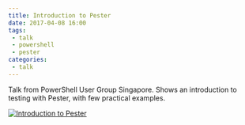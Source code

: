```yaml
---
title: Introduction to Pester
date: 2017-04-08 16:00
tags: 
 - talk
 - powershell
 - pester
categories:
 - talk
---
```


Talk from PowerShell User Group Singapore. Shows an introduction to testing with Pester, with few practical examples.

<!-- more -->

[![Introduction to Pester](http://img.youtube.com/vi/F3oOk0BC9B4/0.jpg)](https://www.youtube.com/watch?v=F3oOk0BC9B4 "Introduction to Pester")